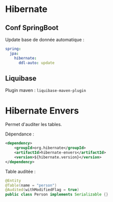 # Hibernate

## Conf SpringBoot

Update base de donnée automatique :
````yaml
spring:
  jpa:
    hibernate:
      ddl-auto: update
````
## Liquibase
Plugin maven : ``liquibase-maven-plugin``

# Hibernate Envers

Permet d'auditer les tables. 

Dépendance :
```xml
<dependency>
    <groupId>org.hibernate</groupId>
    <artifactId>hibernate-envers</artifactId>
    <version>${hibernate.version}</version>
</dependency>
```
Table auditée :
```Java
@Entity
@Table(name = "person")
@Audited(withModifiedFlag = true)
public class Person implements Serializable {}
```